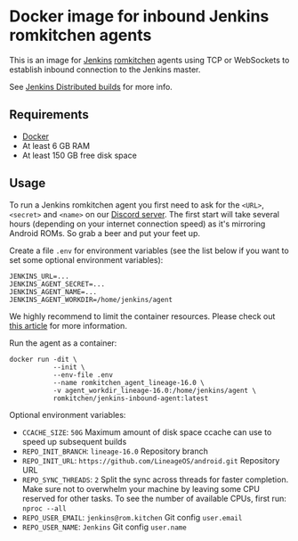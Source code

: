 # Docker image for inbound Jenkins romkitchen agents

This is an image for [Jenkins](https://jenkins.io) [romkitchen](https://rom.kitchen) agents using TCP or WebSockets to establish inbound connection to the Jenkins master.

See [Jenkins Distributed builds](https://wiki.jenkins-ci.org/display/JENKINS/Distributed+builds) for more info.

## Requirements

* [Docker](https://www.docker.com)
* At least 6 GB RAM
* At least 150 GB free disk space

## Usage

To run a Jenkins romkitchen agent you first need to ask for the `<URL>`, `<secret>` and `<name>` on our [Discord server](https://discord.gg/SU2twV). The first start will take several hours (depending on your internet connection speed) as it's mirroring Android ROMs. So grab a beer and put your feet up.

Create a file `.env` for environment variables (see the list below if you want to set some optional environment variables):
```
JENKINS_URL=...
JENKINS_AGENT_SECRET=...
JENKINS_AGENT_NAME=...
JENKINS_AGENT_WORKDIR=/home/jenkins/agent
```

We highly recommend to limit the container resources. Please check out [this article](https://hostadvice.com/how-to/how-to-limit-a-docker-containers-resources-on-ubuntu-18-04/) for more information.

Run the agent as a container:
```
docker run -dit \
           --init \
           --env-file .env
           --name romkitchen_agent_lineage-16.0 \
           -v agent_workdir_lineage-16.0:/home/jenkins/agent \
           romkitchen/jenkins-inbound-agent:latest
```

Optional environment variables:

* `CCACHE_SIZE`: `50G` Maximum amount of disk space ccache can use to speed up subsequent builds
* `REPO_INIT_BRANCH`: `lineage-16.0` Repository branch
* `REPO_INIT_URL`: `https://github.com/LineageOS/android.git` Repository URL
* `REPO_SYNC_THREADS`: `2` Split the sync across threads for faster completion. Make sure not to overwhelm your machine by leaving some CPU reserved for other tasks. To see the number of available CPUs, first run: `nproc --all`
* `REPO_USER_EMAIL`: `jenkins@rom.kitchen` Git config `user.email`
* `REPO_USER_NAME`: `Jenkins` Git config `user.name`
